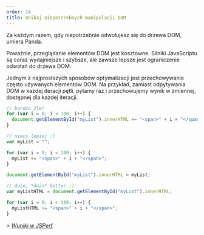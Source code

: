 ```yaml
---
order: 14
title: Unikaj niepotrzebnych manipulacji DOM
---
```


Za każdym razem, gdy niepotrzebnie odwołujesz się do drzewa DOM, umiera Panda.

Poważnie, przeglądanie elementów DOM jest kosztowne. Silniki JavaScriptu są coraz wydajniejsze i szybsze, ale zawsze lepsze jest ograniczenie odwołań do drzewa DOM.

Jednym z najprostszych sposobów optymalizacji jest przechowywanie często używanych elementów DOM. Na przykład, zamiast odpytywania DOM w każdej iteracji pętli, pytamy raz i przechowujemy wynik w zmiennej, dostępnej dla każdej iteracji.

```js
// bardzo źle!
for (var i = 0; i < 100; i++) {
  document.getElementById("myList").innerHTML += "<span>" + i + "</span>";
}
```

```js
// nieco lepiej :)
var myList = "";

for (var i = 0; i < 100; i++) {
  myList += "<span>" + i + "</span>";
}

document.getElementById("myList").innerHTML = myList;
```

```js
// dużo, *dużo* better :)
var myListHTML = document.getElementById("myList").innerHTML;

for (var i = 0; i < 100; i++) {
  myListHTML += "<span>" + i + "</span>";
}
```

*> [Wuniki w JSPerf](http://jsperf.com/browser-diet-dom-manipulation/11)*